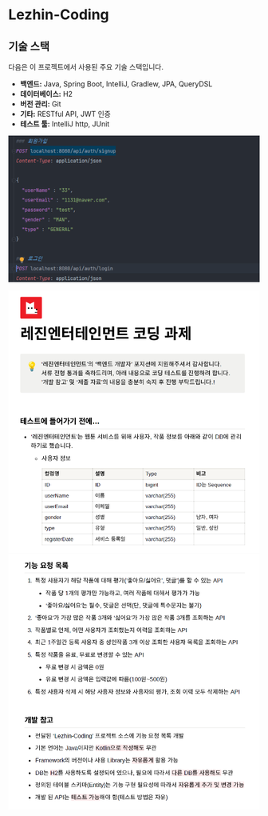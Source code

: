 # Lezhin-Coding


## 기술 스택

다음은 이 프로젝트에서 사용된 주요 기술 스택입니다.

- **백엔드:** Java, Spring Boot, IntelliJ, Gradlew, JPA, QueryDSL
- **데이터베이스:** H2
- **버전 관리:** Git
- **기타:** RESTful API, JWT 인증
- **테스트 툴:** IntelliJ http, JUnit


![img_2.png](img_2.png)

![img.png](img.png)
![img_1.png](img_1.png)